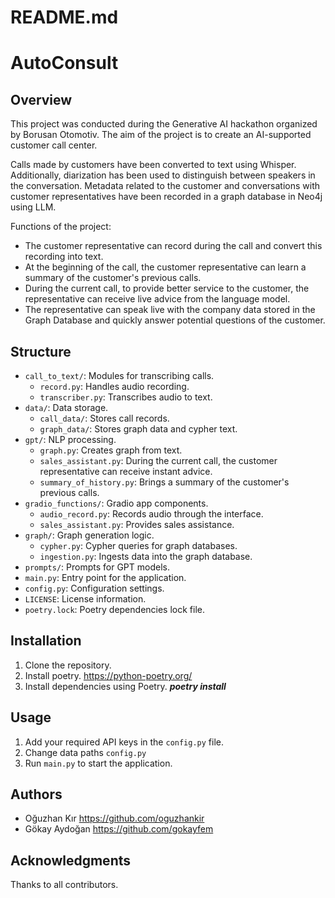 # README.md

# AutoConsult

## Overview
This project was conducted during the Generative AI hackathon organized by Borusan Otomotiv. The aim of the project is to create an AI-supported customer call center.

Calls made by customers have been converted to text using Whisper. Additionally, diarization has been used to distinguish between speakers in the conversation. Metadata related to the customer and conversations with customer representatives have been recorded in a graph database in Neo4j using LLM.

Functions of the project:
- The customer representative can record during the call and convert this recording into text.
- At the beginning of the call, the customer representative can learn a summary of the customer's previous calls.
- During the current call, to provide better service to the customer, the representative can receive live advice from the language model.
- The representative can speak live with the company data stored in the Graph Database and quickly answer potential questions of the customer.

## Structure
- `call_to_text/`: Modules for transcribing calls.
  - `record.py`: Handles audio recording.
  - `transcriber.py`: Transcribes audio to text.
- `data/`: Data storage.
  - `call_data/`: Stores call records.
  - `graph_data/`: Stores graph data and cypher text.
- `gpt/`: NLP processing.
  - `graph.py`: Creates graph from text.
  - `sales_assistant.py`: During the current call, the customer representative can receive instant advice.
  - `summary_of_history.py`: Brings a summary of the customer's previous calls.
- `gradio_functions/`: Gradio app components.
  - `audio_record.py`: Records audio through the interface.
  - `sales_assistant.py`: Provides sales assistance.
- `graph/`: Graph generation logic.
  - `cypher.py`: Cypher queries for graph databases.
  - `ingestion.py`: Ingests data into the graph database.
- `prompts/`: Prompts for GPT models.
- `main.py`: Entry point for the application.
- `config.py`: Configuration settings.
- `LICENSE`: License information.
- `poetry.lock`: Poetry dependencies lock file.

## Installation
1. Clone the repository.
2. Install poetry. https://python-poetry.org/
3. Install dependencies using Poetry. ***poetry install***


## Usage
1. Add your required API keys in the `config.py` file.
2. Change data paths `config.py`
3. Run `main.py` to start the application.

## Authors
- Oğuzhan Kır https://github.com/oguzhankir
- Gökay Aydoğan https://github.com/gokayfem

## Acknowledgments
Thanks to all contributors.
